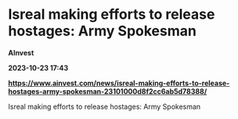 # Isreal making efforts to release hostages: Army Spokesman
**AInvest**

**2023-10-23 17:43**

**https://www.ainvest.com/news/isreal-making-efforts-to-release-hostages-army-spokesman-23101000d8f2cc6ab5d78388/**

Isreal making efforts to release hostages: Army Spokesman